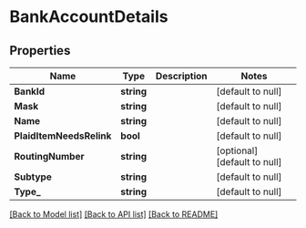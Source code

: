 # BankAccountDetails

## Properties
Name | Type | Description | Notes
------------ | ------------- | ------------- | -------------
**BankId** | **string** |  | [default to null]
**Mask** | **string** |  | [default to null]
**Name** | **string** |  | [default to null]
**PlaidItemNeedsRelink** | **bool** |  | [default to null]
**RoutingNumber** | **string** |  | [optional] [default to null]
**Subtype** | **string** |  | [default to null]
**Type_** | **string** |  | [default to null]

[[Back to Model list]](../README.md#documentation-for-models) [[Back to API list]](../README.md#documentation-for-api-endpoints) [[Back to README]](../README.md)

